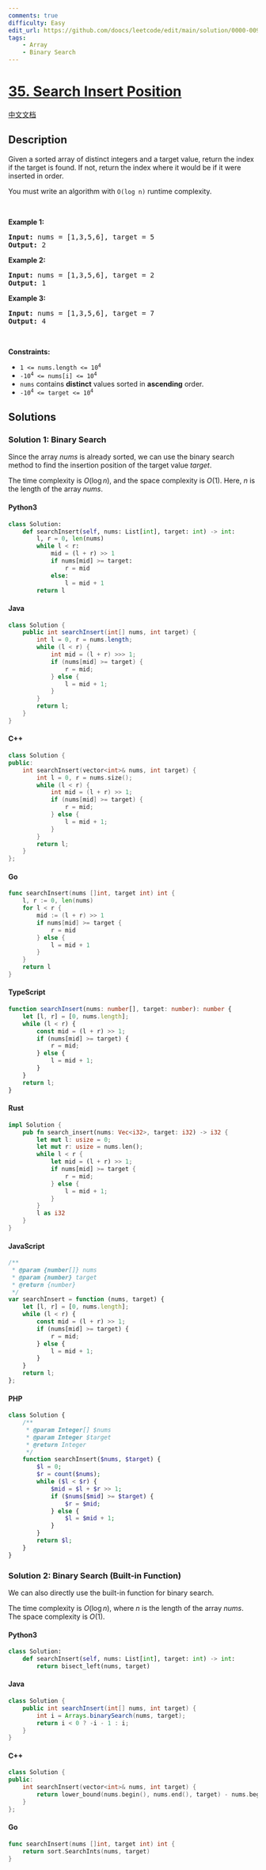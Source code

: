 ```yaml
---
comments: true
difficulty: Easy
edit_url: https://github.com/doocs/leetcode/edit/main/solution/0000-0099/0035.Search%20Insert%20Position/README_EN.md
tags:
    - Array
    - Binary Search
---
```


<!-- problem:start -->

# [35. Search Insert Position](https://leetcode.com/problems/search-insert-position)

[中文文档](/solution/0000-0099/0035.Search%20Insert%20Position/README.md)

## Description

<!-- description:start -->

<p>Given a sorted array of distinct integers and a target value, return the index if the target is found. If not, return the index where it would be if it were inserted in order.</p>

<p>You must&nbsp;write an algorithm with&nbsp;<code>O(log n)</code> runtime complexity.</p>

<p>&nbsp;</p>
<p><strong class="example">Example 1:</strong></p>

<pre>
<strong>Input:</strong> nums = [1,3,5,6], target = 5
<strong>Output:</strong> 2
</pre>

<p><strong class="example">Example 2:</strong></p>

<pre>
<strong>Input:</strong> nums = [1,3,5,6], target = 2
<strong>Output:</strong> 1
</pre>

<p><strong class="example">Example 3:</strong></p>

<pre>
<strong>Input:</strong> nums = [1,3,5,6], target = 7
<strong>Output:</strong> 4
</pre>

<p>&nbsp;</p>
<p><strong>Constraints:</strong></p>

<ul>
	<li><code>1 &lt;= nums.length &lt;= 10<sup>4</sup></code></li>
	<li><code>-10<sup>4</sup> &lt;= nums[i] &lt;= 10<sup>4</sup></code></li>
	<li><code>nums</code> contains <strong>distinct</strong> values sorted in <strong>ascending</strong> order.</li>
	<li><code>-10<sup>4</sup> &lt;= target &lt;= 10<sup>4</sup></code></li>
</ul>

<!-- description:end -->

## Solutions

<!-- solution:start -->

### Solution 1: Binary Search

Since the array $nums$ is already sorted, we can use the binary search method to find the insertion position of the target value $target$.

The time complexity is $O(\log n)$, and the space complexity is $O(1)$. Here, $n$ is the length of the array $nums$.

<!-- tabs:start -->

#### Python3

```python
class Solution:
    def searchInsert(self, nums: List[int], target: int) -> int:
        l, r = 0, len(nums)
        while l < r:
            mid = (l + r) >> 1
            if nums[mid] >= target:
                r = mid
            else:
                l = mid + 1
        return l
```

#### Java

```java
class Solution {
    public int searchInsert(int[] nums, int target) {
        int l = 0, r = nums.length;
        while (l < r) {
            int mid = (l + r) >>> 1;
            if (nums[mid] >= target) {
                r = mid;
            } else {
                l = mid + 1;
            }
        }
        return l;
    }
}
```

#### C++

```cpp
class Solution {
public:
    int searchInsert(vector<int>& nums, int target) {
        int l = 0, r = nums.size();
        while (l < r) {
            int mid = (l + r) >> 1;
            if (nums[mid] >= target) {
                r = mid;
            } else {
                l = mid + 1;
            }
        }
        return l;
    }
};
```

#### Go

```go
func searchInsert(nums []int, target int) int {
	l, r := 0, len(nums)
	for l < r {
		mid := (l + r) >> 1
		if nums[mid] >= target {
			r = mid
		} else {
			l = mid + 1
		}
	}
	return l
}
```

#### TypeScript

```ts
function searchInsert(nums: number[], target: number): number {
    let [l, r] = [0, nums.length];
    while (l < r) {
        const mid = (l + r) >> 1;
        if (nums[mid] >= target) {
            r = mid;
        } else {
            l = mid + 1;
        }
    }
    return l;
}
```

#### Rust

```rust
impl Solution {
    pub fn search_insert(nums: Vec<i32>, target: i32) -> i32 {
        let mut l: usize = 0;
        let mut r: usize = nums.len();
        while l < r {
            let mid = (l + r) >> 1;
            if nums[mid] >= target {
                r = mid;
            } else {
                l = mid + 1;
            }
        }
        l as i32
    }
}
```

#### JavaScript

```js
/**
 * @param {number[]} nums
 * @param {number} target
 * @return {number}
 */
var searchInsert = function (nums, target) {
    let [l, r] = [0, nums.length];
    while (l < r) {
        const mid = (l + r) >> 1;
        if (nums[mid] >= target) {
            r = mid;
        } else {
            l = mid + 1;
        }
    }
    return l;
};
```

#### PHP

```php
class Solution {
    /**
     * @param Integer[] $nums
     * @param Integer $target
     * @return Integer
     */
    function searchInsert($nums, $target) {
        $l = 0;
        $r = count($nums);
        while ($l < $r) {
            $mid = $l + $r >> 1;
            if ($nums[$mid] >= $target) {
                $r = $mid;
            } else {
                $l = $mid + 1;
            }
        }
        return $l;
    }
}
```

<!-- tabs:end -->

<!-- solution:end -->

<!-- solution:start -->

### Solution 2: Binary Search (Built-in Function)

We can also directly use the built-in function for binary search.

The time complexity is $O(\log n)$, where $n$ is the length of the array $nums$. The space complexity is $O(1)$.

<!-- tabs:start -->

#### Python3

```python
class Solution:
    def searchInsert(self, nums: List[int], target: int) -> int:
        return bisect_left(nums, target)
```

#### Java

```java
class Solution {
    public int searchInsert(int[] nums, int target) {
        int i = Arrays.binarySearch(nums, target);
        return i < 0 ? -i - 1 : i;
    }
}
```

#### C++

```cpp
class Solution {
public:
    int searchInsert(vector<int>& nums, int target) {
        return lower_bound(nums.begin(), nums.end(), target) - nums.begin();
    }
};
```

#### Go

```go
func searchInsert(nums []int, target int) int {
	return sort.SearchInts(nums, target)
}
```

<!-- tabs:end -->

<!-- solution:end -->

<!-- problem:end -->
